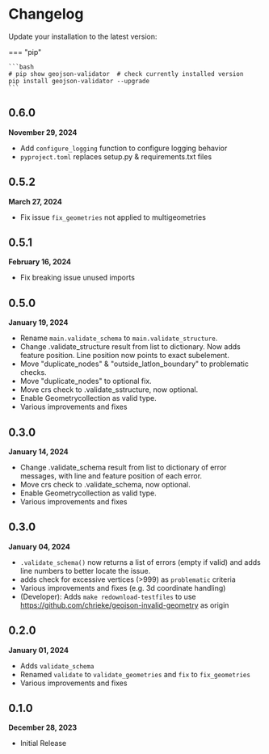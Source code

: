 # Changelog

Update your installation to the latest version:

=== "pip"

    ```bash
    # pip show geojson-validator  # check currently installed version
    pip install geojson-validator --upgrade
    ```

## 0.6.0
**November 29, 2024**

- Add `configure_logging` function to configure logging behavior
- `pyproject.toml` replaces setup.py & requirements.txt files

## 0.5.2
**March 27, 2024**

- Fix issue `fix_geometries` not applied to multigeometries

## 0.5.1
**February 16, 2024**

- Fix breaking issue unused imports

## 0.5.0
**January 19, 2024**

- Rename `main.validate_schema` to `main.validate_structure`.
- Change .validate_structure result from list to dictionary. Now adds feature position. Line position now points to exact subelement.
- Move "duplicate_nodes" & "outside_latlon_boundary" to problematic checks.
- Move "duplicate_nodes" to optional fix.
- Move crs check to .validate_sstructure, now optional.
- Enable Geometrycollection as valid type.
- Various improvements and fixes

## 0.3.0
**January 14, 2024**

- Change .validate_schema result from list to dictionary of error messages, with line and feature position of each error.
- Move crs check to .validate_schema, now optional.
- Enable Geometrycollection as valid type.
- Various improvements and fixes


## 0.3.0
**January 04, 2024**

- `.validate_schema()` now returns a list of errors (empty if valid) and adds line numbers to better locate the issue.
- adds check for excessive vertices (>999) as `problematic` criteria
- Various improvements and fixes (e.g. 3d coordinate handling)
- (Developer): Adds `make redownload-testfiles` to use https://github.com/chrieke/geojson-invalid-geometry as origin

## 0.2.0
**January 01, 2024**

- Adds `validate_schema`
- Renamed `validate` to `validate_geometries` and `fix` to `fix_geometries`
- Various improvements and fixes

## 0.1.0
**December 28, 2023**

- Initial Release
